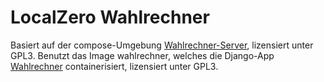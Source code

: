 # LocalZero Wahlrechner

Basiert auf der compose-Umgebung [Wahlrechner-Server](https://github.com/wahlrechner/server), lizensiert unter GPL3.
Benutzt das Image wahlrechner, welches die Django-App [Wahlrechner](https://github.com/wahlrechner/wahlrechner) containerisiert, lizensiert unter GPL3.
